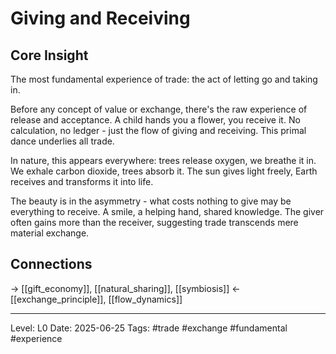 # Giving and Receiving

## Core Insight
The most fundamental experience of trade: the act of letting go and taking in.

Before any concept of value or exchange, there's the raw experience of release and acceptance. A child hands you a flower, you receive it. No calculation, no ledger - just the flow of giving and receiving. This primal dance underlies all trade.

In nature, this appears everywhere: trees release oxygen, we breathe it in. We exhale carbon dioxide, trees absorb it. The sun gives light freely, Earth receives and transforms it into life.

The beauty is in the asymmetry - what costs nothing to give may be everything to receive. A smile, a helping hand, shared knowledge. The giver often gains more than the receiver, suggesting trade transcends mere material exchange.

## Connections
→ [[gift_economy]], [[natural_sharing]], [[symbiosis]]
← [[exchange_principle]], [[flow_dynamics]]

---
Level: L0
Date: 2025-06-25
Tags: #trade #exchange #fundamental #experience